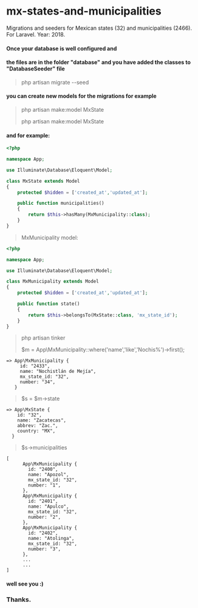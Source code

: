 # mx-states-and-municipalities

Migrations and seeders for Mexican states (32) and municipalities (2466). For Laravel.  Year: 2018.

#### Once your database is well configured and
#### the files are in the folder "database" and you have added the classes to "DatabaseSeeder" file
> php artisan migrate --seed

#### you can create new models for the migrations for example
> php artisan make:model MxState
> 
> php artisan make:model MxState

#### and for example:

```php
<?php

namespace App;

use Illuminate\Database\Eloquent\Model;

class MxState extends Model
{
    protected $hidden = ['created_at','updated_at'];

    public function municipalities()
    {
    	return $this->hasMany(MxMunicipality::class);
    }
}
```

> MxMunicipality model:

```php
<?php

namespace App;

use Illuminate\Database\Eloquent\Model;

class MxMunicipality extends Model
{
    protected $hidden = ['created_at','updated_at'];

    public function state()
    {
    	return $this->belongsTo(MxState::class, 'mx_state_id');
    }
}
```

> php artisan tinker
> 
> $m = App\MxMunicipality::where('name','like','Nochis%')->first();

```
=> App\MxMunicipality {
     id: "2433",
     name: "Nochistlán de Mejía",
     mx_state_id: "32",
     number: "34",
   }
```
 > $s = $m->state
 ```
 => App\MxState {
     id: "32",
     name: "Zacatecas",
     abbrev: "Zac.",
     country: "MX",
   }
 ```
 > $s->municipalities
 ```
 [
       App\MxMunicipality {
         id: "2400",
         name: "Apozol",
         mx_state_id: "32",
         number: "1",
       },
       App\MxMunicipality {
         id: "2401",
         name: "Apulco",
         mx_state_id: "32",
         number: "2",
       },
       App\MxMunicipality {
         id: "2402",
         name: "Atolinga",
         mx_state_id: "32",
         number: "3",
       },
       ...
       ...
]
 ```
 
 #### well see you :) 
 ### Thanks.
